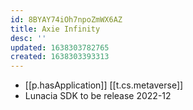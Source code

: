 ```yaml
---
id: 8BYAY74iOh7npoZmWX6AZ
title: Axie Infinity
desc: ''
updated: 1638303782765
created: 1638303393313
---
```


- [[p.hasApplication]] [[t.cs.metaverse]]
- Lunacia SDK to be release 2022-12
